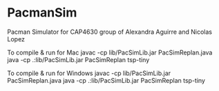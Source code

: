 # PacmanSim
Pacman Simulator for CAP4630 group of Alexandra Aguirre and Nicolas Lopez

To compile & run for Mac
javac -cp lib/PacSimLib.jar PacSimReplan.java
java -cp .:lib/PacSimLib.jar PacSimReplan tsp-tiny

To compile & run for Windows
javac -cp lib/PacSimLib.jar PacSimReplan.java
java -cp .:lib/PacSimLib.jar PacSimReplan tsp-tiny
